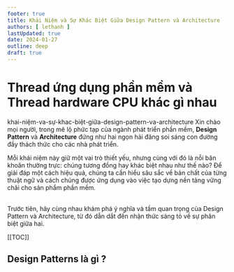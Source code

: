 ```yaml
---
footer: true
title: Khái Niệm và Sự Khác Biệt Giữa Design Pattern và Architecture
authors: [ lethanh ]
lastUpdated: true
date: 2024-01-27
outline: deep
draft: true
---
```

# Thread ứng dụng phần mềm và Thread hardware CPU khác gì nhau
khai-niệm-va-sự-khac-biệt-giữa-design-pattern-va-architecture
Xin chào mọi người, trong mê lộ phức tạp của ngành phát triển phần mềm, **Design Pattern** và **Architecture** đứng như hai ngọn hải đăng soi sáng con đường đầy thách thức cho các nhà phát triển. 

Mỗi khái niệm này giữ một vai trò thiết yếu, nhưng cùng với đó là nỗi băn khoăn thường trực: chúng tương đồng hay khác biệt nhau như thế nào? Để giải đáp một cách hiệu quả, chúng ta cần hiểu sâu sắc về bản chất của từng thuật ngữ và cách chúng được ứng dụng vào việc tạo dựng nền tảng vững chãi cho sản phẩm phần mềm. 

<br/>
Trước tiên, hãy cùng nhau khám phá ý nghĩa và tầm quan trọng của Design Pattern và Architecture, từ đó dẫn dắt đến nhận thức sáng tỏ về sự phân biệt giữa hai.

[[TOC]]


## Design Patterns là gì ?
